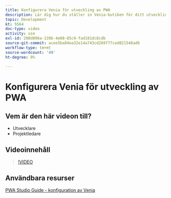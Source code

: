 ```yaml
---
title: Konfigurera Venia för utveckling av PWA
description: Lär dig hur du ställer in Venia-butiken för ditt utvecklingsprojekt i PWA.
topic: Development
kt: 5564
doc-type: video
activity: use
exl-id: 208d096a-139b-4e08-85c9-fad181dc8cdb
source-git-commit: acee5ba84ea32e14a743cd269f77ced821548ad6
workflow-type: tm+mt
source-wordcount: '49'
ht-degree: 0%

---
```


# Konfigurera Venia för utveckling av PWA

## Vem är den här videon till?

- Utvecklare
- Projektledare

## Videoinnehåll

>[!VIDEO](https://video.tv.adobe.com/v/35785?quality=12&learn=on)

## Användbara resurser

[PWA Studio Guide - konfiguration av Venia](https://developer.adobe.com/commerce/pwa-studio/tutorials/setup-storefront/)
